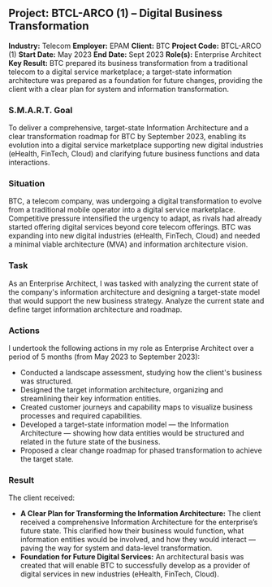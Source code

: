 ## Project: BTCL-ARCO (1) – Digital Business Transformation

**Industry:** Telecom
**Employer:** EPAM
**Client:** BTC
**Project Code:** BTCL-ARCO (1)
**Start Date:** May 2023
**End Date:** Sept 2023
**Role(s):** Enterprise Architect
**Key Result:** BTC prepared its business transformation from a traditional telecom to a digital service marketplace; a target-state information architecture was prepared as a foundation for future changes, providing the client with a clear plan for system and information transformation.

### S.M.A.R.T. Goal
To deliver a comprehensive, target-state Information Architecture and a clear transformation roadmap for BTC by September 2023, enabling its evolution into a digital service marketplace supporting new digital industries (eHealth, FinTech, Cloud) and clarifying future business functions and data interactions.

### Situation
BTC, a telecom company, was undergoing a digital transformation to evolve from a traditional mobile operator into a digital service marketplace. Competitive pressure intensified the urgency to adapt, as rivals had already started offering digital services beyond core telecom offerings. BTC was expanding into new digital industries (eHealth, FinTech, Cloud) and needed a minimal viable architecture (MVA) and information architecture vision.

### Task
As an Enterprise Architect, I was tasked with analyzing the current state of the company's information architecture and designing a target-state model that would support the new business strategy. Analyze the current state and define target information architecture and roadmap.

### Actions
I undertook the following actions in my role as Enterprise Architect over a period of 5 months (from May 2023 to September 2023):
* Conducted a landscape assessment, studying how the client's business was structured.
* Designed the target information architecture, organizing and streamlining their key information entities.
* Created customer journeys and capability maps to visualize business processes and required capabilities.
* Developed a target-state information model — the Information Architecture — showing how data entities would be structured and related in the future state of the business.
* Proposed a clear change roadmap for phased transformation to achieve the target state.

### Result
The client received:
* **A Clear Plan for Transforming the Information Architecture:** The client received a comprehensive Information Architecture for the enterprise’s future state. This clarified how their business would function, what information entities would be involved, and how they would interact — paving the way for system and data-level transformation.
* **Foundation for Future Digital Services:** An architectural basis was created that will enable BTC to successfully develop as a provider of digital services in new industries (eHealth, FinTech, Cloud).

